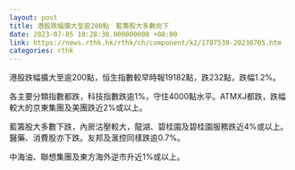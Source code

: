 ```yaml
---
layout: post
title: 港股跌幅擴大至逾200點　藍籌股大多數向下
date: 2023-07-05 10:28:30.000000000 +08:00
link: https://news.rthk.hk/rthk/ch/component/k2/1707539-20230705.htm
categories: rthk
---
```


港股跌幅擴大至逾200點，恒生指數較早時報19182點，跌232點，跌幅1.2%。

各主要分類指數都跌，科技指數跌逾1%，守住4000點水平。ATMXJ都跌，跌幅較大的京東集團及美團跌近2%或以上。

藍籌股大多數下跌，內房沽壓較大，龍湖、碧桂園及碧桂園服務跌近4%或以上。醫藥、消費股亦下跌。友邦及滙控同樣跌逾0.7%。

中海油、聯想集團及東方海外逆市升近1%或以上。
